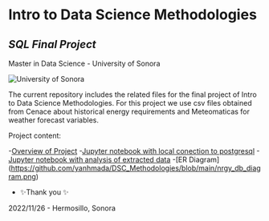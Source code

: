 # Intro to Data Science Methodologies
## _SQL Final Project_
Master in Data Science - University of Sonora

![University of Sonora]("https://github.com/yanhmada/Proyectodatoscov/imgbin-universidad-de-sonora-logo-university-licentiate-design-mago-de-oz-k3TZthzyd9QNGgLqiGtUSQqAs.jpg")

The current repository includes the related files for the final project of Intro to Data Science Methodologies. For this project we use csv files obtained from Cenace about historical energy requirements and Meteomaticas for weather forecast variables.

Project content:

-[Overview of Project](https://github.com/yanhmada/DSC_Methodologies/blob/main/ReynaYanetHernandezMadaSQL_Final_Project.pdf)
-[Jupyter notebook with local conection to postgresql](https://github.com/yanhmada/DSC_Methodologies/blob/main/Connect_pgsqnrgydb.ipynb)
-[Jupyter notebook with analysis of extracted data](https://github.com/yanhmada/DSC_Methodologies/blob/main/nrgy_project.ipynb)
-[ER Diagram] (https://github.com/yanhmada/DSC_Methodologies/blob/main/nrgy_db_diagram.png)
- ✨Thank you ✨

2022/11/26 - Hermosillo, Sonora
